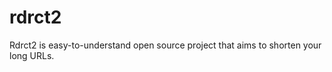 rdrct2
======

Rdrct2 is easy-to-understand open source project that aims to shorten your long URLs.
